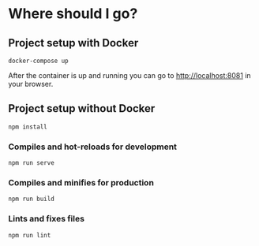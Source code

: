 # Where should I go?

## Project setup with Docker
```
docker-compose up
```

After the container is up and running you can go to <http://localhost:8081> in your browser.

## Project setup without Docker
```
npm install
```

### Compiles and hot-reloads for development
```
npm run serve
```

### Compiles and minifies for production
```
npm run build
```

### Lints and fixes files
```
npm run lint
```
